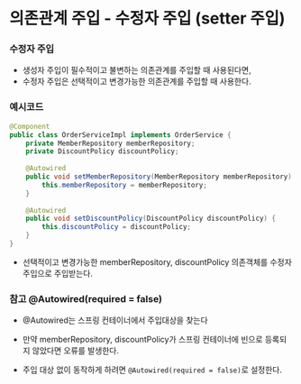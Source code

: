 # 의존관계 주입 - 수정자 주입 (setter 주입)

### 수정자 주입

- 생성자 주입이 필수적이고 불변하는 의존관계를 주입할 때 사용된다면,
- 수정자 주입은 선택적이고 변경가능한 의존관계를 주입할 때 사용한다.



### 예시코드

```java
@Component
public class OrderServiceImpl implements OrderService {
    private MemberRepository memberRepository;
    private DiscountPolicy discountPolicy;
    
    @Autowired
    public void setMemberRepository(MemberRepository memberRepository) {
        this.memberRepository = memberRepository;
    }
    
    @Autowired
    public void setDiscountPolicy(DiscountPolicy discountPolicy) {
        this.discountPolicy = discountPolicy;
    }
}
```

- 선택적이고 변경가능한 memberRepository, discountPolicy 의존객체를 수정자 주입으로 주입받는다.



### 참고 @Autowired(required = false)

- @Autowired는 스프링 컨테이너에서 주입대상을 찾는다

- 만약 memberRepository, discountPolicy가 스프링 컨테이너에 빈으로 등록되지 않았다면 오류를 발생한다.
- 주입 대상 없이 동작하게 하려면 `@Autowired(required = false)`로 설정한다.
